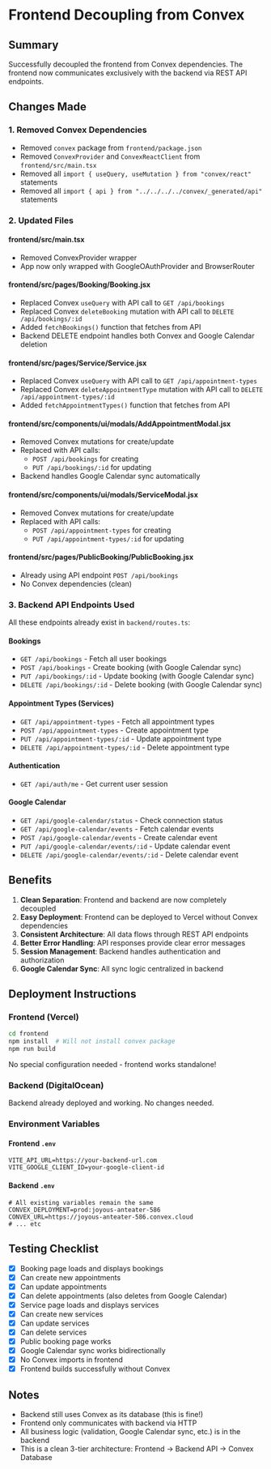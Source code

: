 # Frontend Decoupling from Convex

## Summary
Successfully decoupled the frontend from Convex dependencies. The frontend now communicates exclusively with the backend via REST API endpoints.

## Changes Made

### 1. **Removed Convex Dependencies**
- Removed `convex` package from `frontend/package.json`
- Removed `ConvexProvider` and `ConvexReactClient` from `frontend/src/main.tsx`
- Removed all `import { useQuery, useMutation } from "convex/react"` statements
- Removed all `import { api } from "../../../../convex/_generated/api"` statements

### 2. **Updated Files**

#### **frontend/src/main.tsx**
- Removed ConvexProvider wrapper
- App now only wrapped with GoogleOAuthProvider and BrowserRouter

#### **frontend/src/pages/Booking/Booking.jsx**
- Replaced Convex `useQuery` with API call to `GET /api/bookings`
- Replaced Convex `deleteBooking` mutation with API call to `DELETE /api/bookings/:id`
- Added `fetchBookings()` function that fetches from API
- Backend DELETE endpoint handles both Convex and Google Calendar deletion

#### **frontend/src/pages/Service/Service.jsx**
- Replaced Convex `useQuery` with API call to `GET /api/appointment-types`
- Replaced Convex `deleteAppointmentType` mutation with API call to `DELETE /api/appointment-types/:id`
- Added `fetchAppointmentTypes()` function that fetches from API

#### **frontend/src/components/ui/modals/AddAppointmentModal.jsx**
- Removed Convex mutations for create/update
- Replaced with API calls:
  - `POST /api/bookings` for creating
  - `PUT /api/bookings/:id` for updating
- Backend handles Google Calendar sync automatically

#### **frontend/src/components/ui/modals/ServiceModal.jsx**
- Removed Convex mutations for create/update
- Replaced with API calls:
  - `POST /api/appointment-types` for creating
  - `PUT /api/appointment-types/:id` for updating

#### **frontend/src/pages/PublicBooking/PublicBooking.jsx**
- Already using API endpoint `POST /api/bookings`
- No Convex dependencies (clean)

### 3. **Backend API Endpoints Used**

All these endpoints already exist in `backend/routes.ts`:

#### Bookings
- `GET /api/bookings` - Fetch all user bookings
- `POST /api/bookings` - Create booking (with Google Calendar sync)
- `PUT /api/bookings/:id` - Update booking (with Google Calendar sync)
- `DELETE /api/bookings/:id` - Delete booking (with Google Calendar sync)

#### Appointment Types (Services)
- `GET /api/appointment-types` - Fetch all appointment types
- `POST /api/appointment-types` - Create appointment type
- `PUT /api/appointment-types/:id` - Update appointment type
- `DELETE /api/appointment-types/:id` - Delete appointment type

#### Authentication
- `GET /api/auth/me` - Get current user session

#### Google Calendar
- `GET /api/google-calendar/status` - Check connection status
- `GET /api/google-calendar/events` - Fetch calendar events
- `POST /api/google-calendar/events` - Create calendar event
- `PUT /api/google-calendar/events/:id` - Update calendar event
- `DELETE /api/google-calendar/events/:id` - Delete calendar event

## Benefits

1. **Clean Separation**: Frontend and backend are now completely decoupled
2. **Easy Deployment**: Frontend can be deployed to Vercel without Convex dependencies
3. **Consistent Architecture**: All data flows through REST API endpoints
4. **Better Error Handling**: API responses provide clear error messages
5. **Session Management**: Backend handles authentication and authorization
6. **Google Calendar Sync**: All sync logic centralized in backend

## Deployment Instructions

### Frontend (Vercel)
```bash
cd frontend
npm install  # Will not install convex package
npm run build
```

No special configuration needed - frontend works standalone!

### Backend (DigitalOcean)
Backend already deployed and working. No changes needed.

### Environment Variables

#### Frontend `.env`
```env
VITE_API_URL=https://your-backend-url.com
VITE_GOOGLE_CLIENT_ID=your-google-client-id
```

#### Backend `.env`
```env
# All existing variables remain the same
CONVEX_DEPLOYMENT=prod:joyous-anteater-586
CONVEX_URL=https://joyous-anteater-586.convex.cloud
# ... etc
```

## Testing Checklist

- [x] Booking page loads and displays bookings
- [x] Can create new appointments
- [x] Can update appointments
- [x] Can delete appointments (also deletes from Google Calendar)
- [x] Service page loads and displays services
- [x] Can create new services
- [x] Can update services
- [x] Can delete services
- [x] Public booking page works
- [x] Google Calendar sync works bidirectionally
- [x] No Convex imports in frontend
- [x] Frontend builds successfully without Convex

## Notes

- Backend still uses Convex as its database (this is fine!)
- Frontend only communicates with backend via HTTP
- All business logic (validation, Google Calendar sync, etc.) is in the backend
- This is a clean 3-tier architecture: Frontend → Backend API → Convex Database
